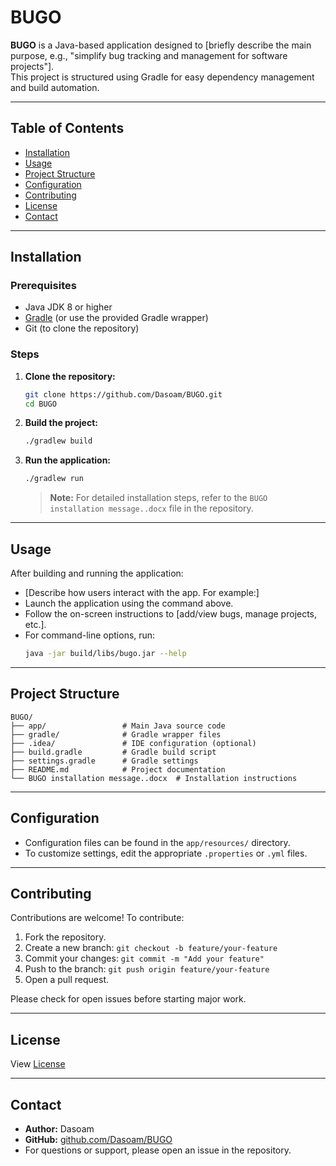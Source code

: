 # BUGO

**BUGO** is a Java-based application designed to [briefly describe the main purpose, e.g., "simplify bug tracking and management for software projects"].  
This project is structured using Gradle for easy dependency management and build automation.

---

## Table of Contents

- [Installation](#installation)
- [Usage](#usage)
- [Project Structure](#project-structure)
- [Configuration](#configuration)
- [Contributing](#contributing)
- [License](#license)
- [Contact](#contact)

---

## Installation

### Prerequisites

- Java JDK 8 or higher
- [Gradle](https://gradle.org/) (or use the provided Gradle wrapper)
- Git (to clone the repository)

### Steps

1. **Clone the repository:**
   ```bash
   git clone https://github.com/Dasoam/BUGO.git
   cd BUGO
   ```

2. **Build the project:**
   ```bash
   ./gradlew build
   ```

3. **Run the application:**
   ```bash
   ./gradlew run
   ```

   > **Note:** For detailed installation steps, refer to the `BUGO installation message..docx` file in the repository.

---

## Usage

After building and running the application:

- [Describe how users interact with the app. For example:]
- Launch the application using the command above.
- Follow the on-screen instructions to [add/view bugs, manage projects, etc.].
- For command-line options, run:
  ```bash
  java -jar build/libs/bugo.jar --help
  ```

---

## Project Structure

```
BUGO/
├── app/                 # Main Java source code
├── gradle/              # Gradle wrapper files
├── .idea/               # IDE configuration (optional)
├── build.gradle         # Gradle build script
├── settings.gradle      # Gradle settings
├── README.md            # Project documentation
└── BUGO installation message..docx  # Installation instructions
```

---

## Configuration

- Configuration files can be found in the `app/resources/` directory.
- To customize settings, edit the appropriate `.properties` or `.yml` files.

---

## Contributing

Contributions are welcome! To contribute:

1. Fork the repository.
2. Create a new branch: `git checkout -b feature/your-feature`
3. Commit your changes: `git commit -m "Add your feature"`
4. Push to the branch: `git push origin feature/your-feature`
5. Open a pull request.

Please check for open issues before starting major work.

---

## License

View [License](License)

---

## Contact

- **Author:** Dasoam
- **GitHub:** [github.com/Dasoam/BUGO](https://github.com/Dasoam/BUGO)
- For questions or support, please open an issue in the repository.
